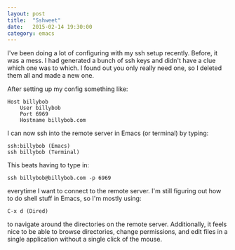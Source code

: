 ```yaml
---
layout: post
title:  "Sshweet"
date:   2015-02-14 19:30:00
category: emacs
---
```


I've been doing a lot of configuring with my ssh setup recently. Before, it was a mess. I had generated a bunch of ssh keys and didn't have a clue which one was to which. I found out you only really need one, so I deleted them all and made a new one. 

After setting up my config something like:

	Host billybob
		User billybob
		Port 6969
		Hostname billybob.com

I can now ssh into the remote server in Emacs (or terminal) by typing:

	ssh:billybob (Emacs)
	ssh billybob (Terminal)

This beats having to type in: 

	ssh billybob@billybob.com -p 6969

everytime I want to connect to the remote server. I'm still figuring out how to do shell stuff in Emacs, so I'm mostly using:

	C-x d (Dired)

to navigate around the directories on the remote server. Additionally, it feels nice to be able to browse directories, change permissions, and edit files in a single application without a single click of the mouse.